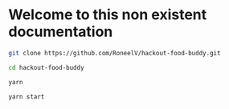 # Welcome to this non existent documentation

```sh
git clone https://github.com/RoneelV/hackout-food-buddy.git

cd hackout-food-buddy

yarn

yarn start
```
